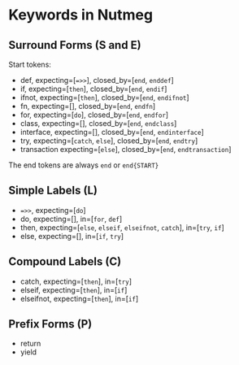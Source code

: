 # Keywords in Nutmeg

## Surround Forms (S and E)

Start tokens:

- def, expecting=[`=>>`], closed_by=[`end`, `enddef`]
- if, expecting=[`then`], closed_by=[`end`, `endif`]
- ifnot, expecting=[`then`], closed_by=[`end`, `endifnot`]
- fn, expecting=[], closed_by=[`end`, `endfn`]
- for, expecting=[`do`], closed_by=[`end`, `endfor`]
- class, expecting=[], closed_by=[`end`, `endclass`]
- interface, expecting=[], closed_by=[`end`, `endinterface`]
- try, expecting=[`catch`, `else`], closed_by=[`end`, `endtry`]
- transaction expecting=[`else`], closed_by=[`end`, `endtransaction`]

The end tokens are always `end` or `end{START}`

## Simple Labels (L)

- `=>>`, expecting=[`do`]
- do, expecting=[], in=[`for`, `def`]
- then, expecting=[`else`, `elseif`, `elseifnot`, `catch`], in=[`try`, `if`]
- else, expecting=[], in=[`if`, `try`]

## Compound Labels (C)

- catch, expecting=[`then`], in=[`try`]
- elseif, expecting=[`then`], in=[`if`]
- elseifnot, expecting=[`then`], in=[`if`]

## Prefix Forms (P)

- return
- yield


